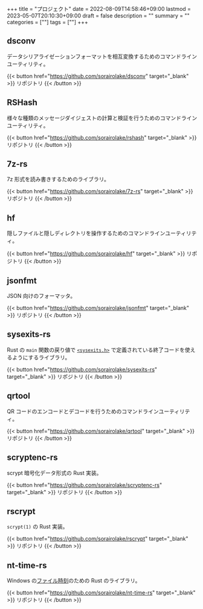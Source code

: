 +++
title = "プロジェクト"
date = 2022-08-09T14:58:46+09:00
lastmod = 2023-05-07T20:10:30+09:00
draft = false
description = ""
summary = ""
categories = [""]
tags = [""]
+++

## dsconv

データシリアライゼーションフォーマットを相互変換するためのコマンドラインユーティリティ。

{{< button href="https://github.com/sorairolake/dsconv" target="_blank" >}}
リポジトリ
{{< /button >}}

## RSHash

様々な種類のメッセージダイジェストの計算と検証を行うためのコマンドラインユーティリティ。

{{< button href="https://github.com/sorairolake/rshash" target="_blank" >}}
リポジトリ
{{< /button >}}

## 7z-rs

7z 形式を読み書きするためのライブラリ。

{{< button href="https://github.com/sorairolake/7z-rs" target="_blank" >}}
リポジトリ
{{< /button >}}

## hf

隠しファイルと隠しディレクトリを操作するためのコマンドラインユーティリティ。

{{< button href="https://github.com/sorairolake/hf" target="_blank" >}}
リポジトリ
{{< /button >}}

## jsonfmt

JSON 向けのフォーマッタ。

{{< button href="https://github.com/sorairolake/jsonfmt" target="_blank" >}}
リポジトリ
{{< /button >}}

## sysexits-rs

Rust の `main` 関数の戻り値で [`<sysexits.h>`](https://man.openbsd.org/sysexits) で定義されている終了コードを使えるようにするライブラリ。

{{< button href="https://github.com/sorairolake/sysexits-rs" target="_blank" >}}
リポジトリ
{{< /button >}}

## qrtool

QR コードのエンコードとデコードを行うためのコマンドラインユーティリティ。

{{< button href="https://github.com/sorairolake/qrtool" target="_blank" >}}
リポジトリ
{{< /button >}}

## scryptenc-rs

scrypt 暗号化データ形式の Rust 実装。

{{< button href="https://github.com/sorairolake/scryptenc-rs" target="_blank" >}}
リポジトリ
{{< /button >}}

## rscrypt

`scrypt(1)` の Rust 実装。

{{< button href="https://github.com/sorairolake/rscrypt" target="_blank" >}}
リポジトリ
{{< /button >}}

## nt-time-rs

Windows の[ファイル時刻](https://learn.microsoft.com/ja-jp/windows/win32/sysinfo/file-times)のための Rust のライブラリ。

{{< button href="https://github.com/sorairolake/nt-time-rs" target="_blank" >}}
リポジトリ
{{< /button >}}
